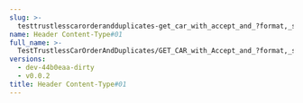 ```yaml
---
slug: >-
  testtrustlesscarorderandduplicates-get_car_with_accept_and_?format,_specific_accept_header_is_prioritized-header_content-type#01
name: Header Content-Type#01
full_name: >-
  TestTrustlessCarOrderAndDuplicates/GET_CAR_with_Accept_and_?format,_specific_Accept_header_is_prioritized/Header_Content-Type#01
versions:
  - dev-44b0eaa-dirty
  - v0.0.2
title: Header Content-Type#01
---
```


